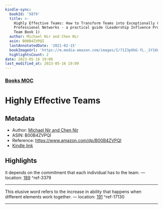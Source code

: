 ```yaml
---
kindle-sync:
  bookId: '5879'
  title: >-
    Highly Effective Teams: How to Transform Teams into Exceptionally Cohesive
    Professional Networks - a practical guide (Leadership Influence Project and
    Team Book 1)
  author: Michael Nir and Chen Nir
  asin: B00B4ZVPQI
  lastAnnotatedDate: '2021-02-15'
  bookImageUrl: 'https://m.media-amazon.com/images/I/71Z3pObG-fL._SY160.jpg'
  highlightsCount: 2
date: 2023-05-16 19:09
last_modified_at: 2023-05-16 19:09
---
```

### [Books MOC](Books%20MOC.md)

# Highly Effective Teams
## Metadata
* Author: [Michael Nir and Chen Nir](https://www.amazon.comundefined)
* ASIN: B00B4ZVPQI
* Reference: https://www.amazon.com/dp/B00B4ZVPQI
* [Kindle link](kindle://book?action=open&asin=B00B4ZVPQI)

## Highlights
it depends on the commitment that each individual has to the team. — location: [189](kindle://book?action=open&asin=B00B4ZVPQI&location=189) ^ref-3379

---
This elusive word refers to the increase in ability that happens when different elements work together. — location: [191](kindle://book?action=open&asin=B00B4ZVPQI&location=191) ^ref-17130

---
